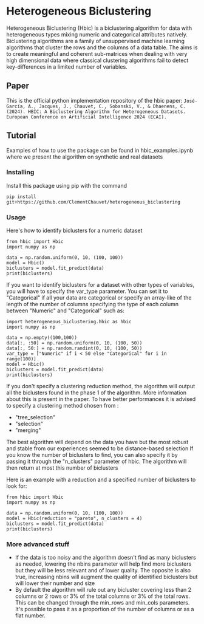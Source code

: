 # Heterogeneous Biclustering
Heterogeneous Biclustering (Hbic) is a biclustering algorithm for data with heterogeneous types mixing numeric and categorical attributes natively. Biclustering algorithms are a family of unsuppervised machine learning algorithms that cluster the rows and the columns of a data table. The aims is to create meaningful and coherent sub-matrices when dealing with very high dimensional data where classical clustering algorithms fail to detect key-differences in a limited number of variables.

## Paper
This is the official python implementation repository of the hbic paper: ```José-García, A., Jacques, J., Chauvet, C., Sobanski, V., & Dhaenens, C. (2024). HBIC: A Biclustering Algorithm for Heterogeneous Datasets. European Conference on Artificial Intelligence 2024 (ECAI).```

## Tutorial
Examples of how to use the package can be found in hbic_examples.ipynb where we present the algorithm on synthetic and real datasets

### Installing 

Install this package using pip with the command

```
pip install git+https://github.com/ClementChauvet/heterogeneous_biclustering
```

### Usage

Here's how to identify biclusters for a numeric dataset

```
from hbic import Hbic
import numpy as np

data = np.random.uniform(0, 10, (100, 100))
model = Hbic()
biclusters = model.fit_predict(data)
print(biclusters)
```

If you want to identify biclusters for a dataset with other types of variables, you will have to specify the var_type parameter. You can set it to "Categorical" if all your data are categorical or specify an array-like of the length of the number of columns specifying the type of each column between "Numeric" and "Categorical" such as: 

```
import heterogeneous_biclustering.hbic as hbic
import numpy as np

data = np.empty((100,100))
data[:, :50] = np.random.uniform(0, 10, (100, 50))
data[:, 50:] = np.random.randint(0, 10, (100, 50))
var_type = ["Numeric" if i < 50 else "Categorical" for i in range(100)]
model = Hbic()
biclusters = model.fit_predict(data)
print(biclusters)
```


If you don't specify a clustering reduction method, the algorithm will output all the biclusters found in the phase 1 of the algorithm. More information about this is present in the paper.
To have better performances it is advised to specify a clustering method chosen from :
+ "tree_selection"
+ "selection"
+ "merging"

The best algorithm will depend on the data you have but the most robust and stable from our experiences seemed to be distance-based selection
If you know the number of biclusters to find, you can also specify it by passing it through the "n_clusters" parameter of hbic. The algorithm will then return at most this number of biclusters

Here is an example with a reduction and a specified number of biclusters to look for: 
```
from hbic import Hbic
import numpy as np

data = np.random.uniform(0, 10, (100, 100))
model = Hbic(reduction = "pareto", n_clusters = 4)
biclusters = model.fit_predict(data)
print(biclusters)
```


### More advanced stuff

+ If the data is too noisy and the algorithm doesn't find as many biclusters as needed, lowering the nbins parameter will help find more biclusters but they will be less relevant and of lower quality. The opposite is also true, increasing nbins will augment the quality of identified biclusters but will lower their number and size
+ By default the algorithm will rule out any bicluster covering less than 2 columns or 2 rows or 3% of the total columns or 3% of the total rows. This can be changed through the min_rows and min_cols parameters. It's possible to pass it as a proportion of the number of columns or as a flat number.


